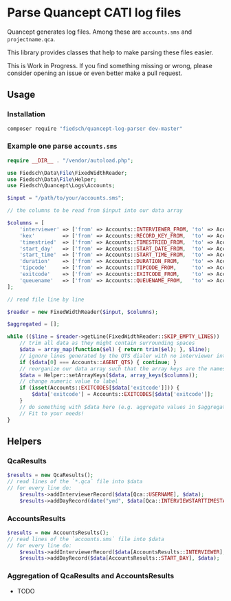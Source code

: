 # Parse Quancept CATI log files

Quancept generates log files. Among these are `accounts.sms` and `projectname.qca`.

This library provides classes that help to make parsing these files easier.

This is Work in Progress. If you find something missing or wrong, please consider 
opening an issue or even better make a pull request.

## Usage 

### Installation

```bash
composer require "fiedsch/quancept-log-parser dev-master"
```

### Example one parse `accounts.sms`

```php
require __DIR__ . "/vendor/autoload.php";

use Fiedsch\Data\File\FixedWidthReader;
use Fiedsch\Data\File\Helper;
use Fiedsch\Quancept\Logs\Accounts;

$input = "/path/to/your/accounts.sms";

// the columns to be read from $input into our data array

$columns = [
    'interviewer' => ['from' => Accounts::INTERVIEWER_FROM, 'to' => Accounts::INTERVIEWER_TO],
    'kex'         => ['from' => Accounts::RECORD_KEY_FROM,  'to' => Accounts::RECORD_KEY_TO],
    'timestried'  => ['from' => Accounts::TIMESTRIED_FROM,  'to' => Accounts::TIMESTRIED_TO],
    'start_day'   => ['from' => Accounts::START_DATE_FROM,  'to' => Accounts::START_DATE_TO],
    'start_time'  => ['from' => Accounts::START_TIME_FROM,  'to' => Accounts::START_TIME_TO],
    'duration'    => ['from' => Accounts::DURATION_FROM,    'to' => Accounts::DURATION_TO],
    'tipcode'     => ['from' => Accounts::TIPCODE_FROM,     'to' => Accounts::TIPCODE_TO],
    'exitcode'    => ['from' => Accounts::EXITCODE_FROM,    'to' => Accounts::EXITCODE_TO],
    'queuename'   => ['from' => Accounts::QUEUENAME_FROM,   'to' => Accounts::QUEUENAME_TO],
];

// read file line by line

$reader = new FixedWidthReader($input, $columns);

$aggregated = [];

while (($line = $reader->getLine(FixedWidthReader::SKIP_EMPTY_LINES)) !== null) {
    // trim all data as they might contain surrounding spaces
    $data = array_map(function($el) { return trim($el); }, $line);
    // ignore lines generated by the QTS dialer with no interviewer interaction
    if ($data[0] === Accounts::AGENT_QTS) { continue; }
    // reorganize our data array such that the array keys are the names in $columns
    $data = Helper::setArrayKeys($data, array_keys($columns));
    // change numeric value to label
    if (isset(Accounts::EXITCODES[$data['exitcode']])) {
        $data['exitcode'] = Accounts::EXITCODES[$data['exitcode']];
    }
    // do something with $data here (e.g. aggregate values in $aggregated) 
    // Fit to your needs!
}
```

## Helpers

### QcaResults

```php
$results = new QcaResults();
// read lines of the `*.qca` file into $data
// for every line do:
    $results->addInterviewerRecord($data[Qca::USERNAME], $data);
    $results->addDayRecord(date("ymd", $data[Qca::INTERVIEWSTARTTIMESTAMP]), $data);
```

### AccountsResults

```php
$results = new AccountsResults();
// read lines of the `accounts.sms` file into $data
// for every line do:
    $results->addInterviewerRecord($data[AccountsResults::INTERVIEWER], $data);
    $results->addDayRecord($data[AccountsResults::START_DAY], $data);
```

### Aggregation of QcaResults and AccountsResults

* TODO
